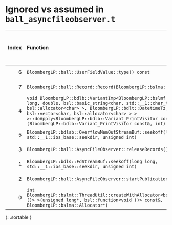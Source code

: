 # Ignored vs assumed in `ball_asyncfileobserver.t`

<script src="../sorttable.js"></script>
|   Index | Function                                                                                                                                                                                                                                                                                                                                                          |   Difference in number of lines |   Function size difference in bytes | Disassembly                                                             | Number of lines in assumed build   | Number of bytes in assumed build   | Number of lines in ignored build   | Number of bytes in ignored build   |
|--------:|:------------------------------------------------------------------------------------------------------------------------------------------------------------------------------------------------------------------------------------------------------------------------------------------------------------------------------------------------------------------|--------------------------------:|------------------------------------:|:------------------------------------------------------------------------|:-----------------------------------|:-----------------------------------|:-----------------------------------|:-----------------------------------|
|       6 | `BloombergLP::ball::UserFieldValue::type() const`                                                                                                                                                                                                                                                                                                                 |                              -2 |                                   0 | [Assumed](6.assume.s.txt), [Ignored](6.none.s.txt), [Diff](6.diff.html) | 16                                 | 4,490,464                          | 16                                 | 4,491,040                          |
|       7 | `BloombergLP::ball::Record::Record(BloombergLP::bslma::Allocator*)`                                                                                                                                                                                                                                                                                               |                             -24 |                                 -80 | [Assumed](7.assume.s.txt), [Ignored](7.none.s.txt), [Diff](7.diff.html) | 640                                | 4,364,672                          | 720                                | 4,364,800                          |
|       4 | `void BloombergLP::bdlb::VariantImp<BloombergLP::bslmf::TypeList<long long, double, bsl::basic_string<char, std::__1::char_traits<char>, bsl::allocator<char> >, BloombergLP::bdlt::DatetimeTz, bsl::vector<char, bsl::allocator<char> > > >::doApply<BloombergLP::bdlb::Variant_PrintVisitor const&>(BloombergLP::bdlb::Variant_PrintVisitor const&, int) const` |                               3 |                                  16 | [Assumed](4.assume.s.txt), [Ignored](4.none.s.txt), [Diff](4.diff.html) | 368                                | 4,490,640                          | 352                                | 4,491,216                          |
|       5 | `BloombergLP::bdlsb::OverflowMemOutStreamBuf::seekoff(long long, std::__1::ios_base::seekdir, unsigned int)`                                                                                                                                                                                                                                                      |                               3 |                                   0 | [Assumed](5.assume.s.txt), [Ignored](5.none.s.txt), [Diff](5.diff.html) | 352                                | 4,590,448                          | 352                                | 4,592,352                          |
|       3 | `BloombergLP::ball::AsyncFileObserver::releaseRecords()`                                                                                                                                                                                                                                                                                                          |                               4 |                                  16 | [Assumed](3.assume.s.txt), [Ignored](3.none.s.txt), [Diff](3.diff.html) | 656                                | 4,382,000                          | 640                                | 4,382,464                          |
|       1 | `BloombergLP::bdls::FdStreamBuf::seekoff(long long, std::__1::ios_base::seekdir, unsigned int)`                                                                                                                                                                                                                                                                   |                               5 |                                  48 | [Assumed](1.assume.s.txt), [Ignored](1.none.s.txt), [Diff](1.diff.html) | 1,472                              | 4,559,104                          | 1,424                              | 4,560,416                          |
|       2 | `BloombergLP::ball::AsyncFileObserver::startPublicationThread()`                                                                                                                                                                                                                                                                                                  |                               5 |                                  16 | [Assumed](2.assume.s.txt), [Ignored](2.none.s.txt), [Diff](2.diff.html) | 384                                | 4,383,328                          | 368                                | 4,383,776                          |
|       0 | `int BloombergLP::bslmt::ThreadUtil::createWithAllocator<bsl::function<void ()> >(unsigned long*, bsl::function<void ()> const&, BloombergLP::bslma::Allocator*)`                                                                                                                                                                                                 |                              54 |                                 208 | [Assumed](0.assume.s.txt), [Ignored](0.none.s.txt), [Diff](0.diff.html) | 448                                | 4,375,616                          | 240                                | 4,375,856                          |
{: .sortable }
